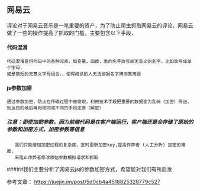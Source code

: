 
## 网易云
评论对于网易云音乐是一笔重要的资产，为了防止爬虫抓取网易云的评论，网易云做了一些的操作提高了抓取的门槛，主要包含以下手段，

#### 代码混淆 
    代码混淆是将代码中的各种元素，如变量，函数，类的名字改写成无意义的名字。比如改写成单个字母，
    或是简短的无意义字母组合，，使得阅读的人无法根据名字猜测其用途

#### js参数加密  
    通过参数加密，防止在传输过程中被窃取，利用技术手段把重要的数据变为乱码（加密）传送，
    到达目的地后再用相同或不同的手段还原（解密）

##### 注意：即使加密参数，因为前端代码是在客户端运行，客户端还是会存储了原始的参数和加密方式，加密参数等信息
       我们只能增加加密过程的复杂度，定时更新加密key,提高作弊者 (人工分析) 加密的难度，
       来阻止作弊者修改原始参数模拟请求和抓取

#####我们主要分析了网易云js的参数加密方式，希望能对我们有所启发

参考文章：
https://juejin.im/post/5d0cb4a4518825328779c527
